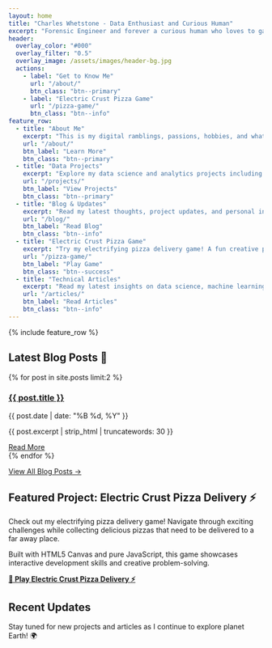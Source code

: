 ```yaml
---
layout: home
title: "Charles Whetstone - Data Enthusiast and Curious Human"
excerpt: "Forensic Engineer and forever a curious human who loves to gain insights from the blob of data as we know it and passionate about building meaningful connections while discovering the unknown. The truth is out there, afterall!"
header:
  overlay_color: "#000"
  overlay_filter: "0.5"
  overlay_image: /assets/images/header-bg.jpg
  actions:
    - label: "Get to Know Me"
      url: "/about/"
      btn_class: "btn--primary"
    - label: "Electric Crust Pizza Game"
      url: "/pizza-game/"
      btn_class: "btn--info"
feature_row:
  - title: "About Me"
    excerpt: "This is my digital ramblings, passions, hobbies, and what makes me a cool individual."
    url: "/about/"
    btn_label: "Learn More"
    btn_class: "btn--primary"
  - title: "Data Projects"
    excerpt: "Explore my data science and analytics projects including AI safety evaluation, voice coaching systems, and predictive modeling with my Spotify user data and more."
    url: "/projects/"
    btn_label: "View Projects"
    btn_class: "btn--primary"
  - title: "Blog & Updates"
    excerpt: "Read my latest thoughts, project updates, and personal insights on technology, life, and creative adventures."
    url: "/blog/"
    btn_label: "Read Blog"
    btn_class: "btn--info"
  - title: "Electric Crust Pizza Game"
    excerpt: "Try my electrifying pizza delivery game! A fun creative project showcasing interactive development skills."
    url: "/pizza-game/"
    btn_label: "Play Game"
    btn_class: "btn--success"
  - title: "Technical Articles"
    excerpt: "Read my latest insights on data science, machine learning, and technology trends on Medium."
    url: "/articles/"
    btn_label: "Read Articles"
    btn_class: "btn--info"
---
```


{% include feature_row %}

## Latest Blog Posts 📝

<div class="recent-posts">
{% for post in site.posts limit:2 %}
  <div class="post-preview">
    <h3><a href="{{ post.url | relative_url }}">{{ post.title }}</a></h3>
    <p class="post-meta">{{ post.date | date: "%B %d, %Y" }}</p>
    <p>{{ post.excerpt | strip_html | truncatewords: 30 }}</p>
    <a href="{{ post.url | relative_url }}" class="btn btn--primary">Read More</a>
  </div>
{% endfor %}
</div>

<p><a href="/blog/" class="btn btn--info">View All Blog Posts →</a></p>

## Featured Project: Electric Crust Pizza Delivery ⚡

Check out my electrifying pizza delivery game! Navigate through exciting challenges while collecting delicious pizzas that need to be delivered to a far away place. 

Built with HTML5 Canvas and pure JavaScript, this game showcases interactive development skills and creative problem-solving.

**[🍕 Play Electric Crust Pizza Delivery ⚡](/pizza-game/)**

## Recent Updates

Stay tuned for new projects and articles as I continue to explore planet Earth! 🌍

<!-- Fresh homepage recreation: Sep 13 2025 -->

